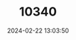 ---
title: "10340"
category: "Hydrurga leptonyx"
draft: false
date: 2024-02-22 13:03:50
languages:
  English: ["Leopard Seal"]
---